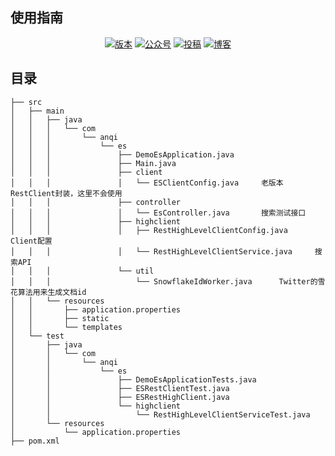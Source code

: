 ## 使用指南
<p align="center">
  <a href=""><img src="https://img.shields.io/badge/版本-1.0-brightgreen.svg" alt="版本"></a>
  <a href="#公众号"><img src="https://img.shields.io/badge/公众号-Java后端架构充电宝-blue.svg" alt="公众号"></a>
  <a href="#投稿"><img src="https://img.shields.io/badge/support-投稿-critical.svg" alt="投稿"></a>
  <a href="https://www.cnblogs.com/haixiang/p/11078875.html"><img src="https://img.shields.io/badge/blog-Haixiang-important" alt="博客"></a>
</p>


## 目录
```
├── src
│   ├── main
│   │   ├── java
│   │   │   └── com
│   │   │       └── anqi
│   │   │           └── es
│   │   │               ├── DemoEsApplication.java
│   │   │               ├── Main.java
│   │   │               ├── client
│   │   │               │   └── ESClientConfig.java     老版本RestClient封装，这里不会使用
│   │   │               ├── controller
│   │   │               │   └── EsController.java       搜索测试接口
│   │   │               ├── highclient
│   │   │               │   ├── RestHighLevelClientConfig.java      Client配置
│   │   │               │   └── RestHighLevelClientService.java     搜索API
│   │   │               └── util
│   │   │                   └── SnowflakeIdWorker.java      Twitter的雪花算法用来生成文档id
│   │   └── resources
│   │       ├── application.properties
│   │       ├── static
│   │       └── templates
│   └── test
│       ├── java
│       │   └── com
│       │       └── anqi
│       │           └── es
│       │               ├── DemoEsApplicationTests.java
│       │               ├── ESRestClientTest.java
│       │               ├── ESRestHighClient.java
│       │               └── highclient
│       │                   └── RestHighLevelClientServiceTest.java
│       └── resources
│           └── application.properties
├── pom.xml

```